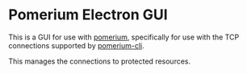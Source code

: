 # Pomerium Electron GUI

This is a GUI for use with [pomerium](https://github.com/pomerium/pomerium), specifically for use with the TCP connections supported by [pomerium-cli](https://www.pomerium.com/docs/installation.html#pomerium-cli).

This manages the connections to protected resources.

